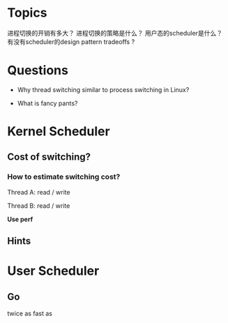 # Topics
进程切换的开销有多大？
进程切换的策略是什么？
用户态的scheduler是什么？
有没有scheduler的design pattern
tradeoffs ?

# Questions
- Why thread switching similar to process switching in Linux?

- What is fancy pants?


# Kernel Scheduler

## Cost of switching?
### How to estimate switching cost?
Thread A: read / write

Thread B: read / write

**Use perf**

## Hints


# User Scheduler
## Go
twice as fast as 
